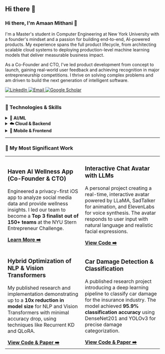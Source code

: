 ## Hi there 👋

<!--
**amaanmithani/amaanmithani** is a ✨ _special_ ✨ repository because its `README.md` (this file) appears on your GitHub profile.

Here are some ideas to get you started:

- 🔭 I’m currently working on ...
- 🌱 I’m currently learning ...
- 👯 I’m looking to collaborate on ...
- 🤔 I’m looking for help with ...
- 💬 Ask me about ...
- 📫 How to reach me: ...
- 😄 Pronouns: ...
- ⚡ Fun fact: ...
-->

### Hi there, I'm Amaan Mithani 👋

I'm a Master's student in Computer Engineering at New York University with a founder's mindset and a passion for building end-to-end, AI-powered products. My experience spans the full product lifecycle, from architecting scalable cloud systems to deploying production-level machine learning models that deliver measurable business impact.

As a Co-Founder and CTO, I've led product development from concept to launch, gaining real-world user feedback and achieving recognition in major entrepreneurship competitions. I thrive on solving complex problems and am driven to build the next generation of intelligent software.

<p align="left">
  <a href="YOUR_LINKEDIN_URL" target="_blank">
    <img src="https://img.shields.io/badge/LinkedIn-0077B5?style=for-the-badge&logo=linkedin&logoColor=white" alt="LinkedIn"/>
  </a>
  <a href="mailto:am14647@nyu.edu" target="_blank">
    <img src="https://img.shields.io/badge/Email-D14836?style=for-the-badge&logo=gmail&logoColor=white" alt="Email"/>
  </a>
  <a href="YOUR_GOOGLE_SCHOLAR_URL" target="_blank">
    <img src="https://img.shields.io/badge/Google_Scholar-4285F4?style=for-the-badge&logo=google-scholar&logoColor=white" alt="Google Scholar"/>
  </a>
</p>

---

### 🔧 Technologies & Skills

<details>
  <summary><b>🤖 AI/ML</b></summary>
  <p align="left">
    <img src="https://img.shields.io/badge/Python-3776AB?style=for-the-badge&logo=python&logoColor=white" />
    <img src="https://img.shields.io/badge/PyTorch-EE4C2C?style=for-the-badge&logo=pytorch&logoColor=white" />
    <img src="https://img.shields.io/badge/TensorFlow-FF6F00?style=for-the-badge&logo=tensorflow&logoColor=white" />
    <img src="https://img.shields.io/badge/scikit_learn-F7931E?style=for-the-badge&logo=scikit-learn&logoColor=white" />
    <br/>
    <i><b>Libraries:</b> Keras, Pandas, NumPy, OpenCV, YOLO</i>
    <br/>
    <i><b>Domains:</b> LLMs, Generative AI, Natural Language Processing (NLP), Computer Vision</i>
  </p>
</details>
<details>
  <summary><b>☁️ Cloud & Backend</b></summary>
  <p align="left">
    <img src="https://img.shields.io/badge/Amazon_AWS-232F3E?style=for-the-badge&logo=amazon-aws&logoColor=white" />
    <img src="https://img.shields.io/badge/Google_Cloud-4285F4?style=for-the-badge&logo=google-cloud&logoColor=white" />
    <img src="https://img.shields.io/badge/Docker-2496ED?style=for-the-badge&logo=docker&logoColor=white" />
    <img src="https://img.shields.io/badge/PostgreSQL-4169E1?style=for-the-badge&logo=postgresql&logoColor=white" />
    <img src="https://img.shields.io/badge/MongoDB-47A248?style=for-the-badge&logo=mongodb&logoColor=white" />
    <br/>
    <i><b>Frameworks & Databases:</b> Node.js, Express, Flask, Django, Firebase, MySQL</i>
  </p>
</details>
<details>
  <summary><b>📱 Mobile & Frontend</b></summary>
  <p align="left">
    <img src="https://img.shields.io/badge/Swift-FA7343?style=for-the-badge&logo=swift&logoColor=white" />
    <img src="https://img.shields.io/badge/Flutter-02569B?style=for-the-badge&logo=flutter&logoColor=white" />
    <img src="https://img.shields.io/badge/React-61DAFB?style=for-the-badge&logo=react&logoColor=black" />
    <img src="https://img.shields.io/badge/JavaScript-F7DF1E?style=for-the-badge&logo=javascript&logoColor=black" />
    <br/>
    <i><b>Also:</b> HTML5, CSS3, EJS</i>
  </p>
</details>

---

### 🚀 My Most Significant Work

<table>
<tr>
<td width="50%">
  <h3>Haven AI Wellness App (Co-Founder & CTO)</h3>
  <p>Engineered a privacy-first iOS app to analyze social media data and provide wellness insights. I led our team to become a <b>Top 3 finalist out of 150+ teams</b> at the NYU Stern Entrepreneur Challenge.</p>
  <a href="LINK_TO_YOUR_HAVEN_SHOWCASE_REPO"><b>Learn More ➡️</b></a>
</td>
<td width="50%">
  <h3>Interactive Chat Avatar with LLMs</h3>
  <p>A personal project creating a real-time, interactive avatar powered by LLaMA, SadTalker for animation, and ElevenLabs for voice synthesis. The avatar responds to user input with natural language and realistic facial expressions.</p>
  <a href="LINK_TO_YOUR_CHAT_AVATAR_REPO"><b>View Code ➡️</b></a>
</td>
</tr>
<tr>
<td width="50%">
  <h3>Hybrid Optimization of NLP & Vision Transformers</h3>
  <p>My published research and implementation demonstrating up to a <b>10x reduction in model size</b> for NLP and Vision Transformers with minimal accuracy drop, using techniques like Recurrent KD and QLoRA.</p>
  <a href="LINK_TO_YOUR_TRANSFORMER_PAPER_REPO"><b>View Code & Paper ➡️</b></a>
</td>
<td width="50%">
  <h3>Car Damage Detection & Classification</h3>
  <p>A published research project introducing a deep learning pipeline to classify car damage for the insurance industry. The model achieved <b>95.9% classification accuracy</b> using DenseNet201 and YOLOv3 for precise damage categorization.</p>
  <a href="LINK_TO_YOUR_CAR_DAMAGE_REPO"><b>View Code & Paper ➡️</b></a>
</td>
</tr>
</table>
